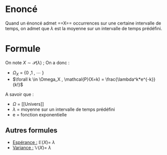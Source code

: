 # Enoncé
Quand un énoncé admet ==X== occurrences sur une certaine intervalle de temps, on admet que $\lambda$ est la moyenne sur un intervalle de temps prédéfini.
# Formule
On note $X \sim \mathcal{P}(\lambda)$ ; On a donc :
- $\Omega_X$ = {0 ,1 , $\cdots$ }
- $\forall k \in \Omega_X , \mathcal{P}(X=k) = \frac{\lambda^k*e^{-k}}{k!}$

A savoir que :
- $\Omega$ = [[Univers]]
- $\lambda$ = moyenne sur un intervalle de temps prédéfini
- e = fonction exponentielle
## Autres formules
- <u>Espérance :</u> $\mathbb{E}(X) =$ $\lambda$
- <u>Variance :</u> $\mathbb{V}(X)=$ $\lambda$ 